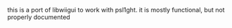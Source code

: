this is a port of libwiigui to work with psl1ght.
it is mostly functional, but not properly documented


